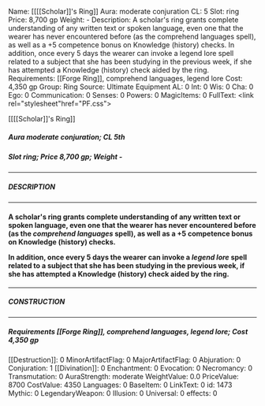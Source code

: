 Name: [[[[Scholar]]'s Ring]]
Aura: moderate conjuration
CL: 5
Slot: ring
Price: 8,700 gp
Weight: -
Description: A scholar's ring grants complete understanding of any written text or spoken language, even one that the wearer has never encountered before (as the comprehend languages spell), as well as a +5 competence bonus on Knowledge (history) checks. In addition, once every 5 days the wearer can invoke a legend lore spell related to a subject that she has been studying in the previous week, if she has attempted a Knowledge (history) check aided by the ring.
Requirements: [[Forge Ring]], comprehend languages, legend lore
Cost: 4,350 gp
Group: Ring
Source: Ultimate Equipment
AL: 0
Int: 0
Wis: 0
Cha: 0
Ego: 0
Communication: 0
Senses: 0
Powers: 0
MagicItems: 0
FullText: <link rel="stylesheet"href="PF.css"><div class="heading"><p class="alignleft">[[[[Scholar]]'s Ring]]</p><div style="clear: both;"></div></div><div><h5><b>Aura </b>moderate conjuration; <b>CL </b>5th</h5><h5><b>Slot </b>ring; <b>Price </b>8,700 gp; <b>Weight </b>-</h5></div><hr/><div><h5><b>DESCRIPTION</b></h5></div><hr/><div><h4><p>A scholar's ring grants complete understanding of any written text or spoken language, even one that the wearer has never encountered before (as the <i>comprehend languages</i> spell), as well as a +5 competence bonus on Knowledge (history) checks. </p><p>In addition, once every 5 days the wearer can invoke a <i>legend lore</i> spell related to a subject that she has been studying in the previous week, if she has attempted a Knowledge (history) check aided by the ring.</p></h4></div><hr/><div><h5><b>CONSTRUCTION</b></h5></div><hr/><div><h5><b>Requirements </b>[[Forge Ring]], <i>comprehend languages</i>, <i>legend lore</i>; <b>Cost </b>4,350 gp</h5></div>
[[Destruction]]: 0
MinorArtifactFlag: 0
MajorArtifactFlag: 0
Abjuration: 0
Conjuration: 1
[[Divination]]: 0
Enchantment: 0
Evocation: 0
Necromancy: 0
Transmutation: 0
AuraStrength: moderate
WeightValue: 0.0
PriceValue: 8700
CostValue: 4350
Languages: 0
BaseItem: 0
LinkText: 0
id: 1473
Mythic: 0
LegendaryWeapon: 0
Illusion: 0
Universal: 0
effects: 0
